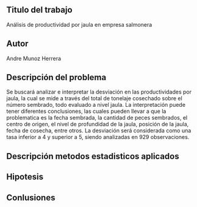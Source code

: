## Titulo del trabajo
Análisis de productividad por jaula en empresa salmonera

## Autor
Andre Munoz Herrera

## Descripción del problema 

Se buscará analizar e interpretar la desviación en las productividades por jaula, la cual se mide a través del total de tonelaje cosechado sobre el número sembrado, todo evaluado a nivel jaula. La interpretación puede tener diferentes conclusiones, las cuales pueden llevar a que la problematica es la fecha sembrada, la cantidad de peces sembrados, el centro de origen, el nivel de profundidad de la jaula, posición de la jaula, fecha de cosecha, entre otros. La desviación será considerada como una tasa inferior a 4 y superior a 5, siendo analizadas en 929 observaciones.

## Descripción metodos estadisticos aplicados

## Hipotesis

## Conlusiones

